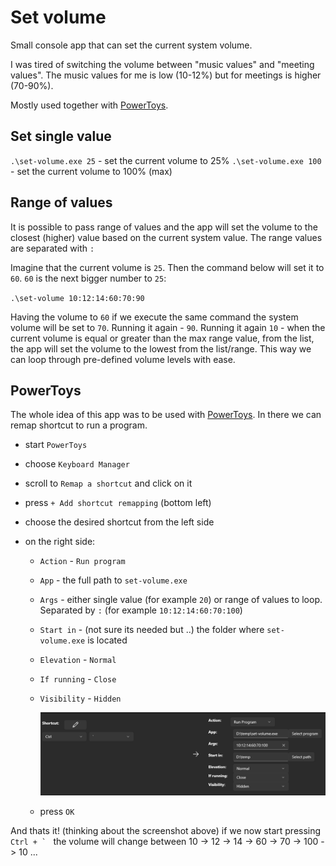 # Set volume

Small console app that can set the current system volume.

I was tired of switching the volume between "music values" and "meeting values". The music values for me is low (10-12%) but for meetings is higher (70-90%).

Mostly used together with [PowerToys](https://learn.microsoft.com/en-us/windows/powertoys/).

## Set single value

`.\set-volume.exe 25` - set the current volume to 25%
`.\set-volume.exe 100` - set the current volume to 100% (max)

## Range of values

It is possible to pass range of values and the app will set the volume to the closest (higher) value based on the current system value. The range values are separated with `:`

Imagine that the current volume is `25`. Then the command below will set it to `60`. `60` is the next bigger number to `25`:

`.\set-volume 10:12:14:60:70:90`

Having the volume to `60` if we execute the same command the system volume will be set to `70`.
Running it again - `90`.
Running it again `10` - when the current volume is equal or greater than the max range value, from the list, the app will set the volume to the lowest from the list/range. This way we can loop through pre-defined volume levels with ease.

## PowerToys

The whole idea of this app was to be used with [PowerToys](https://learn.microsoft.com/en-us/windows/powertoys/). In there we can remap shortcut to run a program.

- start `PowerToys`
- choose `Keyboard Manager`
- scroll to `Remap a shortcut` and click on it
- press `+ Add shortcut remapping` (bottom left)
- choose the desired shortcut from the left side
- on the right side:

  - `Action` - `Run program`
  - `App` - the full path to `set-volume.exe`
  - `Args` - either single value (for example `20`) or range of values to loop. Separated by `:` (for example `10:12:14:60:70:100`)
  - `Start in` - (not sure its needed but ..) the folder where `set-volume.exe` is located
  - `Elevation` - `Normal`
  - `If running` - `Close`
  - `Visibility` - `Hidden`

    ![PowerToys config](./assets/powertoys_setup.png)

  - press `OK`

And thats it! (thinking about the screenshot above) if we now start pressing ``Ctrl + ` `` the volume will change between 10 -> 12 -> 14 -> 60 -> 70 -> 100 -> 10 ...
